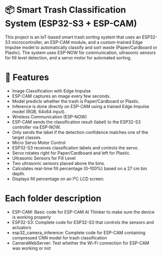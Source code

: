 # 📦 Smart Trash Classification System (ESP32-S3 + ESP-CAM)
This project is an IoT-based smart trash sorting system that uses an ESP32-S3 microcontroller, an ESP-CAM module, and a custom-trained Edge Impulse model to automatically classify and sort waste (Paper/Cardboard or Plastic). The system uses ESP-NOW for communication, ultrasonic sensors for fill level detection, and a servo motor for automated sorting.

# 🚀 Features
- Image Classification with Edge Impulse
- ESP-CAM captures an image every few seconds.
- Model predicts whether the trash is Paper/Cardboard or Plastic.
- Inference is done directly on ESP-CAM using a trained Edge Impulse model (RGB, 64x64 input).
- Wireless Communication (ESP-NOW)
- ESP-CAM sends the classification result (label) to the ESP32-S3 controller via ESP-NOW.
- Only sends the label if the detection confidence matches one of the target classes.
- Micro Servo Motor Control
- ESP32-S3 receives classification labels and controls the servo.
- Servo rotates right for Paper/Cardboard and left for Plastic.
- Ultrasonic Sensors for Fill Level
- Two ultrasonic sensors placed above the bins.
- Calculates real-time fill percentage (0–100%) based on a 27 cm bin depth.
- Displays fill percentage on an I²C LCD screen.

# Each folder description
- ESP-CAM: Basic code for ESP-CAM AI Thinker to make sure the device is working properly
- ESP32-S3: Complete code for ESP32-S3 that controls the sensors and actuators
- esp32_camera_inference: Complete code for ESP-CAM containing compressed CNN model for trash classification
- CameraWebServer: Test whether the Wi-Fi connection for ESP-CAM was working or not
